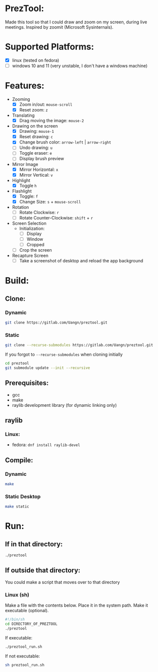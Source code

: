 # PrezTool:
Made this tool so that I could draw and zoom on my screen, during live meetings. Inspired by zoomit (Microsoft Sysinternals).

# Supported Platforms:
- [X] linux (tested on fedora)
- [ ] windows 10 and 11 (very unstable, I don't have a windows machine)

# Features:
- Zooming
    - [X] Zoom in/out: `mouse-scroll`
    - [X] Reset zoom: `z`
- Translating
    - [X] Drag moving the image: `mouse-2`
- Drawing on the screen
    - [X] Drawing: `mouse-1`
    - [X] Reset drawing: `c`
    - [X] Change brush color: `arrow-left` | `arrow-right`
    - [ ] Undo drawing: `u`
    - [ ] Toggle eraser: `e`
    - [ ] Display brush preview
- Mirror Image
    - [X] Mirror Horizontal: `x`
    - [X] Mirror Vertical: `v`
- Highlight
    - [X] Toggle `h`
- Flashlight
    - [X] Toggle: `f`
    - [X] Change Size: `s` + `mouse-scroll`
- Rotation
    - [ ] Rotate Clockwise: `r`
    - [ ] Rotate Counter-Clockwise: `shift` + `r`
- Screen Selection
    - Initialization:
        - [ ] Display
        - [ ] Window
        - [ ] Cropped
    - [ ] Crop the screen
- Recapture Screen
    - [ ] Take a screenshot of desktop and reload the app background

# Build:
## Clone:
### Dynamic
```bash
git clone https://gitlab.com/Uangn/preztool.git
```
### Static
```bash
git clone --recurse-submodules https://gitlab.com/Uangn/preztool.git
```
If you forgot to `--recurse-submodules` when cloning initially
```bash
cd preztool
git submodule update --init --recursive
```

## Prerequisites:
- gcc
- make
- raylib development library (for dynamic linking only)

## raylib
### Linux:
- fedora: `dnf install raylib-devel`

## Compile:
### Dynamic
```bash
make
```
### Static Desktop
```bash
make static
```

# Run:
## If in that directory:
```bash
./preztool
```

## If outside that directory:
You could make a script that moves over to that directory
### Linux (sh)
Make a file with the contents below. Place it in the system path. Make it executable (optional).
```bash preztool_run.sh
#!/bin/sh
cd DIRECTORY_OF_PREZTOOL
./preztool
```
If executable:
```bash
./preztool_run.sh
```
If not executable:
```bash
sh preztool_run.sh
```
